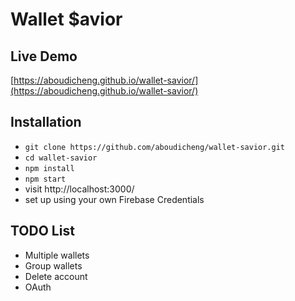 # Wallet $avior

## Live Demo
[https://aboudicheng.github.io/wallet-savior/](https://aboudicheng.github.io/wallet-savior/)

## Installation

* `git clone https://github.com/aboudicheng/wallet-savior.git`
* `cd wallet-savior`
* `npm install`
* `npm start`
* visit http://localhost:3000/
* set up using your own Firebase Credentials

## TODO List

* Multiple wallets
* Group wallets
* Delete account
* OAuth 